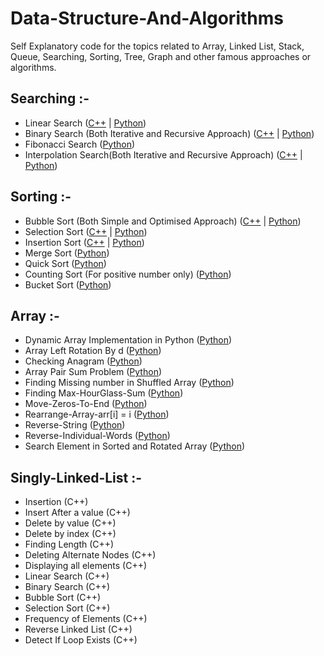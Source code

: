 # Data-Structure-And-Algorithms
Self Explanatory code for the topics related to Array, Linked List, Stack, Queue, Searching, Sorting, Tree, Graph and other famous approaches or algorithms.


## Searching :-
- Linear Search (<a href="C++/Searching/Linear-Search.cpp">C++</a> | <a href="Python/Searching/Linear-Search.py">Python</a>)
- Binary Search (Both Iterative and Recursive Approach)  (<a href="C++/Searching/Binary-Search.cpp">C++</a> | <a href="Python/Searching/Binary-Search.py">Python</a>)
- Fibonacci Search (<a href="Python/Searching/Fibonaaci-Search.py">Python</a>)
- Interpolation Search(Both Iterative and Recursive Approach) (<a href="C++/Searching/Interpolation-Search.cpp">C++</a> | <a href="Python/Searching/Interpolation-Search.py">Python</a>)

## Sorting :- 
- Bubble Sort (Both Simple and Optimised Approach) (<a href="C++/Sorting/Bubble-Sort.cpp">C++</a> | <a href="Python/Sorting/Bubble-Sort.py">Python</a>)
- Selection Sort (<a href="C++/Sorting/Selection-Sort.cpp">C++</a> | <a href="Python/Sorting/Selection-Sort.py">Python</a>)
- Insertion Sort (<a href="C++/Sorting/Insertion-Sort.cpp">C++</a> | <a href="Python/Sorting/Insertion-Sort.py">Python</a>)
- Merge Sort (<a href="Python/Sorting/Merge-Sort.py">Python</a>)
- Quick Sort (<a href="Python/Sorting/Quick-Sort.py">Python</a>)
- Counting Sort (For positive number only) (<a href="Python/Sorting/Counting-Sort.py">Python</a>)
- Bucket Sort (<a href="Python/Sorting/Bucket-Sort.py">Python</a>)

## Array :-
- Dynamic Array Implementation in Python (<a href="Python/Array/Dynamic-Array.py">Python</a>)
- Array Left Rotation By d (<a href="Python/Array/Array-Left-Rotation-By-d.py">Python</a>)
- Checking Anagram (<a href="Python/Array/Checking-Anagram.py">Python</a>)
- Array Pair Sum Problem (<a href="Python/Array/Array-Pair-Sum.py">Python</a>)
- Finding Missing number in Shuffled Array (<a href="Python/Array/Finding-Missing-Number-In-Shuffled-Array.py">Python</a>)
- Finding Max-HourGlass-Sum (<a href="Python/Array/Max-HourGlass-Sum.py">Python</a>)
- Move-Zeros-To-End (<a href="Python/Array/Move-Zeros-To-End.py">Python</a>)
- Rearrange-Array-arr[i] = i (<a href="Python/Array/Rearrange-Array-arr[i] = i.py">Python</a>)
- Reverse-String (<a href="Python/Array/Reverse-Array-String.py">Python</a>)
- Reverse-Individual-Words (<a href="Python/Array/Reverse-Individual-Words.py">Python</a>)
- Search Element in Sorted and Rotated Array (<a href="Python/Array/Search-Element-in-sorted-and-rotated-array.py">Python</a>)

 
## Singly-Linked-List :-
  - Insertion (C++)
  - Insert After a value (C++)
  - Delete by value (C++)
  - Delete by index (C++)
  - Finding Length (C++)
  - Deleting Alternate Nodes (C++)
  - Displaying all elements (C++)
  - Linear Search (C++)
  - Binary Search (C++)
  - Bubble Sort (C++)
  - Selection Sort (C++)
  - Frequency of Elements (C++)
  - Reverse Linked List (C++)
  - Detect If Loop Exists (C++)
    
